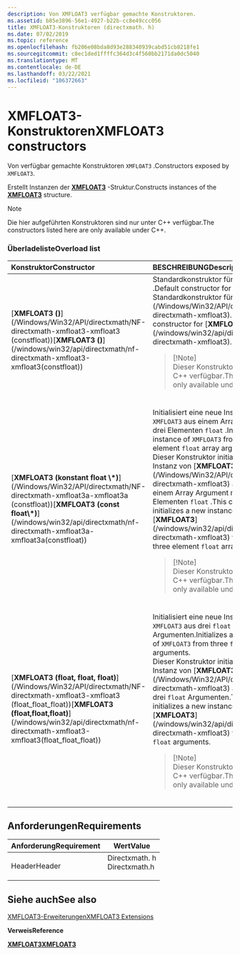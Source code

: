 ```yaml
---
description: Von XMFLOAT3 verfügbar gemachte Konstruktoren.
ms.assetid: b85e3896-56e1-4927-b22b-cc8e49ccc056
title: XMFLOAT3-Konstruktoren (directxmath. h)
ms.date: 07/02/2019
ms.topic: reference
ms.openlocfilehash: fb206e08bda8d93e288340939cabd51cb8218fe1
ms.sourcegitcommit: c8ec1ded1ffffc364d3c4f560bb2171da0dc5040
ms.translationtype: MT
ms.contentlocale: de-DE
ms.lasthandoff: 03/22/2021
ms.locfileid: "106372663"
---
```

# <a name="xmfloat3-constructors"></a><span data-ttu-id="2b1ed-103">XMFLOAT3-Konstruktoren</span><span class="sxs-lookup"><span data-stu-id="2b1ed-103">XMFLOAT3 constructors</span></span>

<span data-ttu-id="2b1ed-104">Von verfügbar gemachte Konstruktoren `XMFLOAT3` .</span><span class="sxs-lookup"><span data-stu-id="2b1ed-104">Constructors exposed by `XMFLOAT3`.</span></span>

<span data-ttu-id="2b1ed-105">Erstellt Instanzen der [**XMFLOAT3**](/windows/win32/api/directxmath/ns-directxmath-xmfloat3) -Struktur.</span><span class="sxs-lookup"><span data-stu-id="2b1ed-105">Constructs instances of the [**XMFLOAT3**](/windows/win32/api/directxmath/ns-directxmath-xmfloat3) structure.</span></span>

> [!Note]  
> <span data-ttu-id="2b1ed-106">Die hier aufgeführten Konstruktoren sind nur unter C++ verfügbar.</span><span class="sxs-lookup"><span data-stu-id="2b1ed-106">The constructors listed here are only available under C++.</span></span>

 

### <a name="overload-list"></a><span data-ttu-id="2b1ed-107">Überladeliste</span><span class="sxs-lookup"><span data-stu-id="2b1ed-107">Overload list</span></span>



<table>
<colgroup>
<col style="width: 50%" />
<col style="width: 50%" />
</colgroup>
<thead>
<tr class="header">
<th style="text-align: left;"><span data-ttu-id="2b1ed-108">Konstruktor</span><span class="sxs-lookup"><span data-stu-id="2b1ed-108">Constructor</span></span></th>
<th style="text-align: left;"><span data-ttu-id="2b1ed-109">BESCHREIBUNG</span><span class="sxs-lookup"><span data-stu-id="2b1ed-109">Description</span></span></th>
</tr>
</thead>
<tbody>
<tr class="odd">
<td style="text-align: left;"><span data-ttu-id="2b1ed-110">[<strong>XMFLOAT3 ()</strong>] (/Windows/Win32/API/directxmath/NF-directxmath-xmfloat3-xmfloat3 (constfloat))</span><span class="sxs-lookup"><span data-stu-id="2b1ed-110">[<strong>XMFLOAT3 ()</strong>](/windows/win32/api/directxmath/nf-directxmath-xmfloat3-xmfloat3(constfloat))</span></span></td>
<td style="text-align: left;"><span data-ttu-id="2b1ed-111">Standardkonstruktor für <code>XMFLOAT3</code> .</span><span class="sxs-lookup"><span data-stu-id="2b1ed-111">Default constructor for <code>XMFLOAT3</code>.</span></span><br/> <span data-ttu-id="2b1ed-112">Standardkonstruktor für [<strong>XMFLOAT3</strong>] (/Windows/Win32/API/directxmath/NS-directxmath-xmfloat3).</span><span class="sxs-lookup"><span data-stu-id="2b1ed-112">Default constructor for [<strong>XMFLOAT3</strong>](/windows/win32/api/directxmath/ns-directxmath-xmfloat3).</span></span><br/>
<blockquote>
[!Note]<br />
<span data-ttu-id="2b1ed-113">Dieser Konstruktor ist nur unter C++ verfügbar.</span><span class="sxs-lookup"><span data-stu-id="2b1ed-113">This constructor is only available under C++.</span></span>
</blockquote>
<br/></td>
</tr>
<tr class="even">
<td style="text-align: left;"><span data-ttu-id="2b1ed-114">[<strong>XMFLOAT3 (konstant float \*)</strong>] (/Windows/Win32/API/directxmath/NF-directxmath-xmfloat3a-xmfloat3a (constfloat))</span><span class="sxs-lookup"><span data-stu-id="2b1ed-114">[<strong>XMFLOAT3 (const float\*)</strong>](/windows/win32/api/directxmath/nf-directxmath-xmfloat3a-xmfloat3a(constfloat))</span></span></td>
<td style="text-align: left;"><span data-ttu-id="2b1ed-115">Initialisiert eine neue Instanz von <code>XMFLOAT3</code> aus einem Array Argument mit drei Elementen <code>float</code> .</span><span class="sxs-lookup"><span data-stu-id="2b1ed-115">Initializes a new instance of <code>XMFLOAT3</code> from a three element <code>float</code> array argument.</span></span><br/> <span data-ttu-id="2b1ed-116">Dieser Konstruktor initialisiert eine neue Instanz von [<strong>XMFLOAT3</strong>] (/Windows/Win32/API/directxmath/NS-directxmath-xmfloat3) aus einem aus einem Array Argument mit drei Elementen <code>float</code> .</span><span class="sxs-lookup"><span data-stu-id="2b1ed-116">This constructor initializes a new instance of [<strong>XMFLOAT3</strong>](/windows/win32/api/directxmath/ns-directxmath-xmfloat3) from a from a three element <code>float</code> array argument.</span></span><br/>
<blockquote>
[!Note]<br />
<span data-ttu-id="2b1ed-117">Dieser Konstruktor ist nur unter C++ verfügbar.</span><span class="sxs-lookup"><span data-stu-id="2b1ed-117">This constructor is only available under C++.</span></span>
</blockquote>
<br/></td>
</tr>
<tr class="odd">
<td style="text-align: left;"><span data-ttu-id="2b1ed-118">[<strong>XMFLOAT3 (float, float, float)</strong>] (/Windows/Win32/API/directxmath/NF-directxmath-xmfloat3-xmfloat3 (float_float_float))</span><span class="sxs-lookup"><span data-stu-id="2b1ed-118">[<strong>XMFLOAT3 (float,float,float)</strong>](/windows/win32/api/directxmath/nf-directxmath-xmfloat3-xmfloat3(float_float_float))</span></span></td>
<td style="text-align: left;"><span data-ttu-id="2b1ed-119">Initialisiert eine neue Instanz von <code>XMFLOAT3</code> aus drei <code>float</code> Argumenten.</span><span class="sxs-lookup"><span data-stu-id="2b1ed-119">Initializes a new instance of <code>XMFLOAT3</code> from three <code>float</code> arguments.</span></span><br/> <span data-ttu-id="2b1ed-120">Dieser Konstruktor initialisiert eine neue Instanz von [<strong>XMFLOAT3</strong>] (/Windows/Win32/API/directxmath/NS-directxmath-xmfloat3) aus einem von drei <code>float</code> Argumenten.</span><span class="sxs-lookup"><span data-stu-id="2b1ed-120">This constructor initializes a new instance of [<strong>XMFLOAT3</strong>](/windows/win32/api/directxmath/ns-directxmath-xmfloat3) from a three <code>float</code> arguments.</span></span><br/>
<blockquote>
[!Note]<br />
<span data-ttu-id="2b1ed-121">Dieser Konstruktor ist nur unter C++ verfügbar.</span><span class="sxs-lookup"><span data-stu-id="2b1ed-121">This constructor is only available under C++.</span></span>
</blockquote>
<br/></td>
</tr>
</tbody>
</table>



## <a name="requirements"></a><span data-ttu-id="2b1ed-122">Anforderungen</span><span class="sxs-lookup"><span data-stu-id="2b1ed-122">Requirements</span></span>



| <span data-ttu-id="2b1ed-123">Anforderung</span><span class="sxs-lookup"><span data-stu-id="2b1ed-123">Requirement</span></span> | <span data-ttu-id="2b1ed-124">Wert</span><span class="sxs-lookup"><span data-stu-id="2b1ed-124">Value</span></span> |
|-------------------|------------------------------------------------------------------------------------------|
| <span data-ttu-id="2b1ed-125">Header</span><span class="sxs-lookup"><span data-stu-id="2b1ed-125">Header</span></span><br/> | <dl> <span data-ttu-id="2b1ed-126"><dt>Directxmath. h</dt></span><span class="sxs-lookup"><span data-stu-id="2b1ed-126"><dt>Directxmath.h</dt></span></span> </dl> |



## <a name="see-also"></a><span data-ttu-id="2b1ed-127">Siehe auch</span><span class="sxs-lookup"><span data-stu-id="2b1ed-127">See also</span></span>

<dl> <dt>

[<span data-ttu-id="2b1ed-128">XMFLOAT3-Erweiterungen</span><span class="sxs-lookup"><span data-stu-id="2b1ed-128">XMFLOAT3 Extensions</span></span>](ovw-xmfloat3-extensions.md)
</dt> <dt>

<span data-ttu-id="2b1ed-129">**Verweis**</span><span class="sxs-lookup"><span data-stu-id="2b1ed-129">**Reference**</span></span>
</dt> <dt>

[<span data-ttu-id="2b1ed-130">**XMFLOAT3**</span><span class="sxs-lookup"><span data-stu-id="2b1ed-130">**XMFLOAT3**</span></span>](/windows/win32/api/directxmath/ns-directxmath-xmfloat3)
</dt> </dl>

 

 
